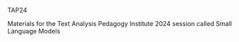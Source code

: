 TAP24

Materials for the Text Analysis Pedagogy Institute 2024 session called Small Language Models
